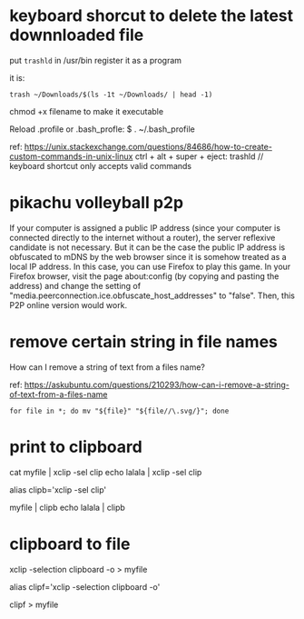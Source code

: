 # keyboard shorcut to delete the latest downnloaded file
put `trashld` in /usr/bin
register it as a program

it is:
```
trash ~/Downloads/$(ls -1t ~/Downloads/ | head -1)
```

chmod +x filename
to make it executable

Reload .profile or .bash_profle:
$ . ~/.bash_profile

ref:
https://unix.stackexchange.com/questions/84686/how-to-create-custom-commands-in-unix-linux
ctrl + alt + super + eject: trashld
// keyboard shortcut only accepts valid commands

# pikachu volleyball p2p

If your computer is assigned a public IP address (since your computer is connected directly to the internet without a router), the server reflexive candidate is not necessary. But it can be the case the public IP address is obfuscated to mDNS by the web browser since it is somehow treated as a local IP address. In this case, you can use Firefox to play this game. In your Firefox browser, visit the page about:config (by copying and pasting the address) and change the setting of "media.peerconnection.ice.obfuscate_host_addresses" to "false". Then, this P2P online version would work.

# remove certain string in file names

How can I remove a string of text from a files name?

ref: https://askubuntu.com/questions/210293/how-can-i-remove-a-string-of-text-from-a-files-name

```
for file in *; do mv "${file}" "${file//\.svg/}"; done
```

# print to clipboard

cat myfile | xclip -sel clip
echo lalala | xclip -sel clip

alias clipb='xclip -sel clip'

myfile | clipb
echo lalala | clipb

# clipboard to file

xclip -selection clipboard -o > myfile

alias clipf='xclip -selection clipboard -o'

clipf > myfile


